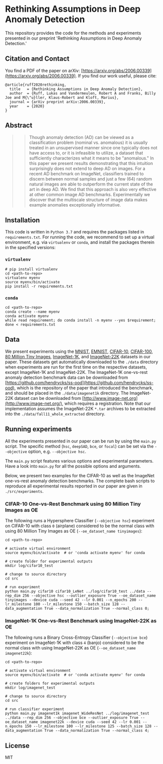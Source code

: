 # Rethinking Assumptions in Deep Anomaly Detection

This repository provides the code for the methods and experiments presented in our preprint 'Rethinking Assumptions in Deep Anomaly Detection.'

## Citation and Contact

You find a PDF of the paper on arXiv: [https://arxiv.org/abs/2006.00339](https://arxiv.org/abs/2006.00339).
If you find our work useful, please cite:
```
@article{ruff2020rethinking, 
  title   = {Rethinking Assumptions in Deep Anomaly Detection}, 
  author  = {Ruff, Lukas and Vandermeulen, Robert A and Franks, Billy Joe and M{\"u}ller, Klaus-Robert and Kloft, Marius}, 
  journal = {arXiv preprint arXiv:2006.00339}, 
  year    = {2020}
}
```

## Abstract

> > Though anomaly detection (AD) can be viewed as a classification problem (nominal vs. anomalous) it is usually treated in an unsupervised manner since one typically does not have access to, or it is infeasible to utilize, a dataset that sufficiently characterizes what it means to be "anomalous." In this paper we present results demonstrating that this intuition surprisingly does not extend to deep AD on images. For a recent AD benchmark on ImageNet, classifiers trained to discern between normal samples and just a few (64) random natural images are able to outperform the current state of the art in deep AD. We find that this approach is also very effective at other common image AD benchmarks. Experimentally we discover that the multiscale structure of image data makes example anomalies exceptionally
informative.


## Installation
This code is written in `Python 3.7` and requires the packages listed in `requirements.txt`. For running the code, we recommend to set up a virtual environment, e.g. via `virtualenv` or `conda`, and install the packages therein in the specified versions:

### `virtualenv`

```
# pip install virtualenv
cd <path-to-repo>
virtualenv myenv
source myenv/bin/activate
pip install -r requirements.txt
```

### `conda`

```
cd <path-to-repo>
conda create --name myenv
conda activate myenv
while read requirement; do conda install -n myenv --yes $requirement; done < requirements.txt
```

## Data

We present experiments using the [MNIST](http://yann.lecun.com/exdb/mnist/), [EMNIST](https://www.nist.gov/itl/products-and-services/emnist-dataset), [CIFAR-10](https://www.cs.toronto.edu/~kriz/cifar.html), [CIFAR-100](https://www.cs.toronto.edu/~kriz/cifar.html), [80 Million Tiny Images](https://groups.csail.mit.edu/vision/TinyImages/), [ImageNet-1K](http://www.image-net.org/), and [ImageNet-22K](http://www.image-net.org/) datasets in our paper. These datasets get automatically downloaded to the `./data` directory when experiments are run for the first time on the respective datasets, except ImageNet-1K and ImageNet-22K. The ImageNet-1K one-vs-rest anomaly detection benchmark data can be downloaded from [https://github.com/hendrycks/ss-ood](https://github.com/hendrycks/ss-ood), which is the repository of the paper that introduced the benchmark, and should be placed in the `./data/imagenet1k` directory.
The ImageNet-22K dataset can be downloaded from [http://www.image-net.org](http://www.image-net.org/), which requires a registration. Note that our implementation assumes the ImageNet-22K `*.tar` archives to be extracted into the `./data/fall11_whole_extracted` directory.


## Running experiments

All the experiments presented in our paper can be run by using the `main.py` script. The specific method (`hsc`, `deepSAD`, `bce`, or `focal`) can be set via the `--objective` option, e.g. `--objective hsc`.

The `main.py` script features various options and experimental parameters. Have a look into `main.py` for all the possible options and arguments.

Below, we present two examples for the CIFAR-10 as well as the ImageNet one-vs-rest anomaly detection benchmarks. The complete bash scripts to reproduce all experimental results reported in our paper are given in `./src/experiments`.

### CIFAR-10 One-vs-Rest Benchmark using 80 Million Tiny Images as OE

The following runs a Hypersphere Classifier (`--objective hsc`) experiment on CIFAR-10 with class `0` (airplane) considered to be the normal class with using 80 Million Tiny Images as OE (`--oe_dataset_name tinyimages`):

```
cd <path-to-repo>

# activate virtual environment
source myenv/bin/activate  # or 'conda activate myenv' for conda

# create folder for experimental outputs
mkdir log/cifar10_test

# change to source directory
cd src

# run experiment
python main.py cifar10 cifar10_LeNet ../log/cifar10_test ../data --rep_dim 256 --objective hsc --outlier_exposure True --oe_dataset_name tinyimages --device cuda --seed 42 --lr 0.001 --n_epochs 200 --lr_milestone 100 --lr_milestone 150 --batch_size 128 --data_augmentation True --data_normalization True --normal_class 0;
```

### ImageNet-1K One-vs-Rest Benchmark using ImageNet-22K as OE

The following runs a Binary Cross-Entropy Classifier (`--objective bce`) experiment on ImageNet-1K with class `4` (banjo) considered to be the normal class with using ImageNet-22K as OE (`--oe_dataset_name imagenet22k`):

```
cd <path-to-repo>

# activate virtual environment
source myenv/bin/activate  # or 'conda activate myenv' for conda

# create folders for experimental outputs
mkdir log/imagenet_test

# change to source directory
cd src

# run classifier experiment
python main.py imagenet1k imagenet_WideResNet ../log/imagenet_test ../data --rep_dim 256 --objective bce --outlier_exposure True --oe_dataset_name imagenet22k --device cuda --seed 42 --lr 0.001 --n_epochs 150 --lr_milestone 100 --lr_milestone 125 --batch_size 128 --data_augmentation True --data_normalization True --normal_class 4;
```

## License
MIT
